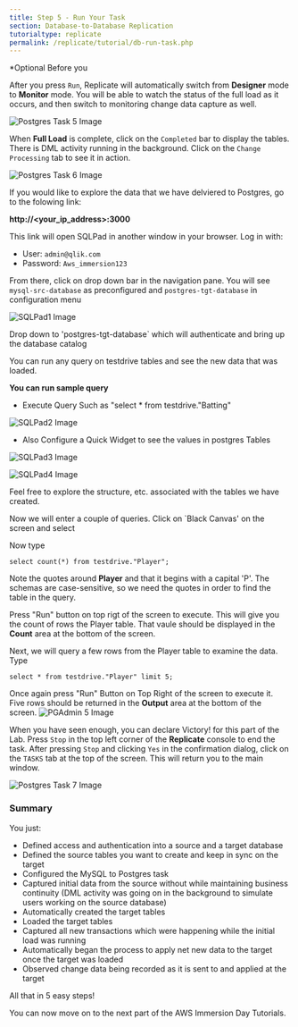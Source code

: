 ```yaml
---
title: Step 5 - Run Your Task
section: Database-to-Database Replication
tutorialtype: replicate
permalink: /replicate/tutorial/db-run-task.php
---
```

*Optional
Before you  

After you press `Run`, Replicate will automatically switch from **Designer** mode to **Monitor** mode. 
You will be able to watch the status of the full load as it occurs, and then switch to monitoring 
change data capture as well.

![Postgres Task 5 Image](/images/postgres-task-5.png)

When **Full Load** is complete, click on the `Completed` bar to display the tables. 
There is DML activity running in the background. Click on the `Change Processing` tab to 
see it in action.

![Postgres Task 6 Image](/images/postgres-task-6.png)

If you would like to explore the data that we have delviered to Postgres, go to the folowing link:

__http://<your_ip_address>:3000__

This link will open SQLPad in another window in your browser. Log in with:

* User: `admin@qlik.com`
* Password: `Aws_immersion123`

From there, click on drop down bar in the navigation pane.
You will see `mysql-src-database` as preconfigured and `postgres-tgt-database` in configuration menu

![SQLPad1 Image](/images/prod/sqlpad1.png)

Drop down to 'postgres-tgt-database` which will authenticate and bring up the database catalog

You can run any query on testdrive tables and see the new data that was loaded.

**You can run sample query** 

- Execute Query Such as "select * from testdrive."Batting"

![SQLPad2 Image](/images/prod/sqlpad2.png)

- Also Configure a Quick Widget to see the values in postgres Tables

![SQLPad3 Image](/images/prod/sqlpad3.png)

![SQLPad4 Image](/images/prod/sqlpad4.png)

Feel free to explore the structure, etc. associated with the tables we have created. 

Now we will enter a couple of queries. Click on `Black Canvas' on the  screen and select 

Now type 

`select count(*) from testdrive."Player";`

Note the quotes around **Player** and that it begins with a capital 'P'. The schemas are 
case-sensitive, so we need the quotes in order to find the table in the query. 

Press "Run" button on top rigt of the screen to execute. This will give you 
the count of rows the Player table. That vaule should be displayed in the **Count** 
area at the bottom of the screen.

Next, we will query a few rows from the Player table to examine the data. Type 

`select * from testdrive."Player" limit 5;` 

Once again press "Run" Button on Top Right of the screen to execute it.  Five rows should be returned in the **Output** area at the bottom of the screen.
![PGAdmin 5 Image](/images/pgadmin-5.png)

When you have seen enough, you can declare Victory! for this part of the Lab. Press `Stop`
in the top left corner of the **Replicate** console to end the task. After pressing `Stop` 
and clicking `Yes` in the confirmation dialog, click on the `TASKS` tab at the top of the screen. 
This will return you to the main window.

![Postgres Task 7 Image](/images/postgres-task-7.png)

### Summary
You just:
* Defined access and authentication into a source and a target database
* Defined the source tables you want to create and keep in sync on the target
* Configured the MySQL to Postgres task
* Captured  initial data from the source without while maintaining business continuity
  (DML activity was going on in the background to simulate users working on the source database)
* Automatically created the target tables
* Loaded the target tables
* Captured all new transactions which were happening while the initial load was running 
* Automatically began the process to apply  net new data to the target once the target was loaded
* Observed change data being recorded as it is sent to and applied at the  target 

All that in 5 easy steps!

You can now move on to the next part of the AWS Immersion Day  Tutorials.


